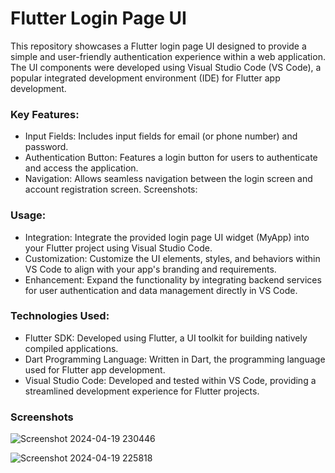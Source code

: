 <h1><b>Flutter Login Page UI</b></h1>
This repository showcases a Flutter login page UI designed to provide a simple and user-friendly authentication experience within a web application. The UI components were developed using Visual Studio Code (VS Code), a popular integrated development environment (IDE) for Flutter app development.

<h3><b>Key Features:</b></h3>

* Input Fields: Includes input fields for email (or phone number) and password. 
* Authentication Button: Features a login button for users to authenticate and access the application.
* Navigation: Allows seamless navigation between the login screen and account registration screen.
Screenshots:

<h3><b>Usage:</b></h3>

* Integration: Integrate the provided login page UI widget (MyApp) into your Flutter project using Visual Studio Code.
* Customization: Customize the UI elements, styles, and behaviors within VS Code to align with your app's branding and requirements.
* Enhancement: Expand the functionality by integrating backend services for user authentication and data management directly in VS Code.
  
<h3><b>Technologies Used:</b></h3>

* Flutter SDK: Developed using Flutter, a UI toolkit for building natively compiled applications.
* Dart Programming Language: Written in Dart, the programming language used for Flutter app development.
* Visual Studio Code: Developed and tested within VS Code, providing a streamlined development experience for Flutter projects.

<h3><b>Screenshots</b></h3>

![Screenshot 2024-04-19 230446](https://github.com/hija-happy/Flutter-LoginPage-UI/assets/116438494/69610d2d-552a-4b34-ad31-2b286bcc9af3)

![Screenshot 2024-04-19 225818](https://github.com/hija-happy/Flutter-LoginPage-UI/assets/116438494/07834c7e-4704-40b6-abff-14c66ca9baac)





